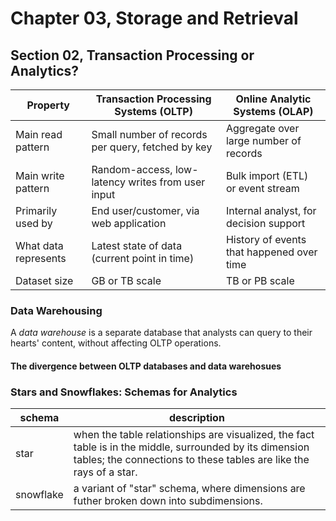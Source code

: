 # Chapter 03, Storage and Retrieval
## Section 02, Transaction Processing or Analytics?

| Property             | Transaction Processing Systems (OLTP)             | Online Analytic Systems (OLAP)            |
| -------------------- | ------------------------------------------------- | ----------------------------------------- |
| Main read pattern    | Small number of records per query, fetched by key | Aggregate over large number of records    |
| Main write pattern   | Random-access, low-latency writes from user input | Bulk import (ETL) or event stream         |
| Primarily used by    | End user/customer, via web application            | Internal analyst, for decision support    |
| What data represents | Latest state of data (current point in time)      | History of events that happened over time |
| Dataset size         | GB or TB scale                                    | TB or PB scale                            |



### Data Warehousing

A <i>data warehouse</i> is a separate database that analysts can query to their hearts' content, without affecting OLTP operations.

#### The divergence between OLTP databases and data warehosues

### Stars and Snowflakes: Schemas for Analytics

| schema    | description                                                                                                                                                                    |
| --------- | ------------------------------------------------------------------------------------------------------------------------------------------------------------------------------ |
| star      | when the table relationships are visualized, the fact table is in the middle, surrounded by its dimension tables; the connections to these tables are like the rays of a star. |
| snowflake | a variant of "star" schema, where dimensions are futher broken down into subdimensions.                                                                                        |
